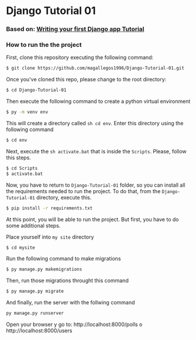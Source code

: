 # Django Tutorial 01
### Based on: [Writing your first Django app Tutorial](https://docs.djangoproject.com/en/2.1/intro/tutorial01/)
 
 ### How to run the the project
 
 First, clone this repository executing the following command:
 ```sh
$ git clone https://github.com/magallegos1996/Django-Tutorial-01.git
```
Once you've cloned this repo, please change to the root directory:
 ```sh
$ cd Django-Tutorial-01
```
Then execute the following command to create a python virtual environment
 ```sh
$ py -m venv env
```
This will create a directory called  ```sh cd env```. Enter this directory using the following command
 ```sh
$ cd env
```
Next, execute the  ```sh activate.bat``` that is inside the ```Scripts```. Please, follow this steps.
 ```sh
$ cd Scripts
$ activate.bat
```
Now, you have to return to ```Django-Tutorial-01``` folder, so you can install all the requirements needed to run the project. To do that, from the ```Django-Tutorial-01``` directory, execute this.
 ```sh
$ pip install -r requirements.txt
```
At this point, you will be able to run the project. But first, you have to do some additional steps. 

Place yourself into ```my site``` directory
 ```sh
$ cd mysite
```
Run the following command to make migrations
 ```sh
$ py manage.py makemigrations
```
Then, run those migrations throught this command
```sh
$ py manage.py migrate
```
And finally, run the server with the follwing command
 ```sh
py manage.py runserver
```
Open your browser y go to: http://localhost:8000/polls o http://localhost:8000/users
